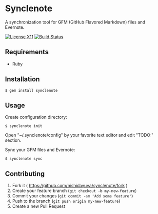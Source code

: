 # Synclenote

A synchronization tool for GFM (GitHub Flavored Markdown) files and Evernote.

[![License X11](https://img.shields.io/badge/license-X11-brightgreen.svg)](https://raw.githubusercontent.com/nishidayuya/synclenote/master/LICENSE.txt)
[![Build Status](https://travis-ci.org/nishidayuya/synclenote.svg?branch=master)](https://travis-ci.org/nishidayuya/synclenote)

## Requirements

- Ruby

## Installation

```console
$ gem install synclenote
```

## Usage

Create configuration directory:

```console
$ synclenote init
```

Open "~/.synclenote/config" by your favorite text editor and edit "TODO:" section.

Sync your GFM files and Evernote:

```console
$ synclenote sync
```

## Contributing

1. Fork it ( https://github.com/nishidayuya/synclenote/fork )
2. Create your feature branch (`git checkout -b my-new-feature`)
3. Commit your changes (`git commit -am 'Add some feature'`)
4. Push to the branch (`git push origin my-new-feature`)
5. Create a new Pull Request
